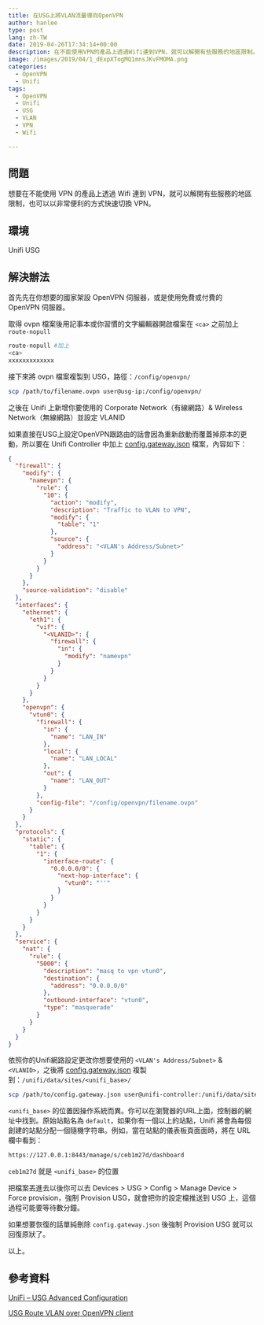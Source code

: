 ```yaml
---
title: 在USG上將VLAN流量導向OpenVPN
author: hanlee
type: post
lang: zh-TW
date: 2019-04-26T17:34:14+00:00
description: 在不能使用VPN的產品上透過Wifi連到VPN，就可以解開有些服務的地區限制。
image: /images/2019/04/1_dExpXTogMQ1mnsJKvFMOMA.png
categories:
  - OpenVPN
  - Unifi
tags:
  - OpenVPN
  - Unifi
  - USG
  - VLAN
  - VPN
  - Wifi

---
```

## 問題

想要在不能使用 VPN 的產品上透過 Wifi 連到 VPN，就可以解開有些服務的地區限制，也可以以非常便利的方式快速切換 VPN。

## 環境

Unifi USG

## 解決辦法

首先先在你想要的國家架設 OpenVPN 伺服器，或是使用免費或付費的 OpenVPN 伺服器。

取得 ovpn 檔案後用記事本或你習慣的文字編輯器開啟檔案在 `<ca>` 之前加上 `route-nopull`

```bash
route-nopull #加上
<ca>
xxxxxxxxxxxxx
```

接下來將 ovpn 檔案複製到 USG，路徑：`/config/openvpn/`

```bash
scp /path/to/filename.ovpn user@usg-ip:/config/openvpn/
```

之後在 Unifi 上新增你要使用的 Corporate Network（有線網路）& Wireless Network（無線網路）並設定 VLANID

如果直接在USG上設定OpenVPN跟路由的話會因為重新啟動而覆蓋掉原本的更動，所以要在 Unifi Controller 中加上 [config.gateway.json](https://help.ubnt.com/hc/en-us/articles/215458888-UniFi-USG-Advanced-Configuration) 檔案，內容如下：

```json [config.gateway.json]
{
  "firewall": {
    "modify": {
      "namevpn": {
        "rule": {
          "10": {
            "action": "modify",
            "description": "Traffic to VLAN to VPN",
            "modify": {
              "table": "1"
            },
            "source": {
              "address": "<VLAN's Address/Subnet>"
            }
          }
        }
      }
    },
    "source-validation": "disable"
  },
  "interfaces": {
    "ethernet": {
      "eth1": {
        "vif": {
          "<VLANID>": {
            "firewall": {
              "in": {
                "modify": "namevpn"
              }
            }
          }
        }
      }
    },
    "openvpn": {
      "vtun0": {
        "firewall": {
          "in": {
            "name": "LAN_IN"
          },
          "local": {
            "name": "LAN_LOCAL"
          },
          "out": {
            "name": "LAN_OUT"
          }
        },
        "config-file": "/config/openvpn/filename.ovpn"
      }
    }
  },
  "protocols": {
    "static": {
      "table": {
        "1": {
          "interface-route": {
            "0.0.0.0/0": {
              "next-hop-interface": {
                "vtun0": "''"
              }
            }
          }
        }
      }
    }
  },
  "service": {
    "nat": {
      "rule": {
        "5000": {
          "description": "masq to vpn vtun0",
          "destination": {
            "address": "0.0.0.0/0"
          },
          "outbound-interface": "vtun0",
          "type": "masquerade"
        }
      }
    }
  }
}
```

依照你的Unifi網路設定更改你想要使用的 `<VLAN's Address/Subnet>` & `<VLANID>`，之後將 [config.gateway.json](https://help.ubnt.com/hc/en-us/articles/215458888-UniFi-USG-Advanced-Configuration) 複製到：`/unifi/data/sites/<unifi_base>/`

```bash
scp /path/to/config.gateway.json user@unifi-controller:/unifi/data/sites/<unifi_base>/
```

`<unifi_base>` 的位置因操作系統而異。你可以在瀏覽器的URL上面，控制器的網址中找到。原始站點名為 `default`，如果你有一個以上的站點，Unifi 將會為每個創建的站點分配一個隨機字符串。例如，當在站點的儀表板頁面面時，將在 URL 欄中看到：

```bash
https://127.0.0.1:8443/manage/s/ceb1m27d/dashboard
```

`ceb1m27d` 就是 `<unifi_base>` 的位置

把檔案丟進去以後你可以去 Devices > USG > Config > Manage Device > Force provision，強制 Provision USG，就會把你的設定檔推送到 USG 上，這個過程可能要等待數分鐘。

如果想要恢復的話單純刪除 `config.gateway.json` 後強制 Provision USG 就可以回復原狀了。

以上。

## 參考資料

[UniFi &#8211; USG Advanced Configuration][1]

[USG Route VLAN over OpenVPN client][2]

 [1]: https://help.ubnt.com/hc/en-us/articles/215458888-UniFi-USG-Advanced-Configuration
 [2]: https://community.ui.com/t5/UniFi-Routing-Switching/USG-Route-VLAN-over-OpenVPN-client/td-p/2146180
